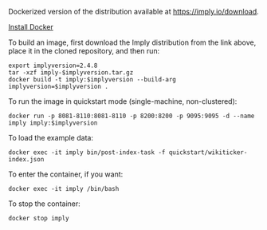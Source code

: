 Dockerized version of the distribution available at https://imply.io/download.

[Install Docker](docker-install.md)

To build an image, first download the Imply distribution from the link above, place it in the cloned repository, and then run:

```
export implyversion=2.4.8
tar -xzf imply-$implyversion.tar.gz
docker build -t imply:$implyversion --build-arg implyversion=$implyversion .
```

To run the image in quickstart mode (single-machine, non-clustered):

```
docker run -p 8081-8110:8081-8110 -p 8200:8200 -p 9095:9095 -d --name imply imply:$implyversion
```

To load the example data:

```
docker exec -it imply bin/post-index-task -f quickstart/wikiticker-index.json
```

To enter the container, if you want:

```
docker exec -it imply /bin/bash
```

To stop the container:

```
docker stop imply
```
